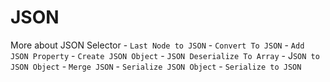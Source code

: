 # JSON

More about JSON Selector - `Last Node to JSON` - `Convert To JSON` - `Add JSON Property` - `Create JSON Object` - `JSON Deserialize To Array` - J`SON to JSON Object` - `Merge JSON` - `Serialize JSON Object` - `Serialize to JSON`
